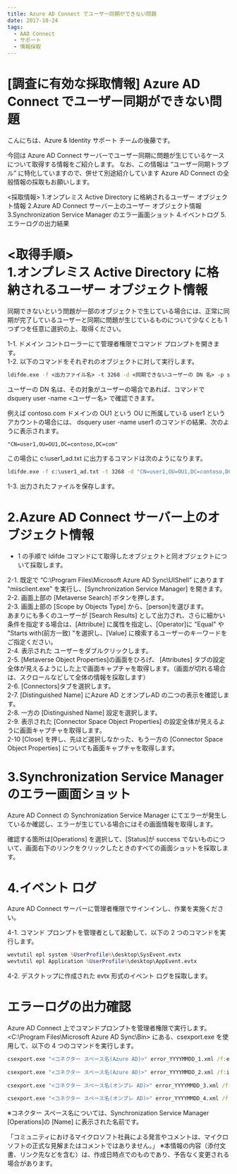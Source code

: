 ```yaml
---
title: Azure AD Connect でユーザー同期ができない問題
date: 2017-10-24
tags:
  - AAD Connect
  - サポート
  - 情報採取
---
```


# [調査に有効な採取情報] Azure AD Connect でユーザー同期ができない問題

こんにちは、Azure & Identity サポート チームの後藤です。
 
今回は Azure AD Connect サーバーでユーザー同期に問題が生じているケースについて取得する情報をご紹介します。
なお、この情報は “ユーザー同期トラブル” に特化していますので、併せて別途紹介しています Azure AD Connect の全般情報の採取もお願いします。
 
<採取情報>
1.オンプレミス Active Directory に格納されるユーザー オブジェクト情報
2.Azure AD Connect サーバー上のユーザー オブジェクト情報
3.Synchronization Service Manager のエラー画面ショット
4.イベントログ
5.エラーログの出力結果
 
<取得手順>  
1.オンプレミス Active Directory に格納されるユーザー オブジェクト情報  
=================================  
同期できないという問題が一部のオブジェクトで生じている場合には、正常に同期が完了しているユーザーと同期に問題が生じているものについて少なくとも 1 つずつを任意に選択の上、取得ください。 
  
1-1. ドメイン コントローラーにて管理者権限でコマンド プロンプトを開きます。  
1-2. 以下のコマンドをそれぞれのオブジェクトに対して実行します。  

```cmd
ldifde.exe -f <出力ファイル名> -t 3268 -d <同期できないユーザーの DN 名> -p subtree
```

ユーザーの DN 名は、その対象がユーザーの場合であれば、コマンドで dsquery user -name <ユーザー名> で確認できます。
 
例えば contoso.com ドメインの OU1 という OU に所属している user1 というアカウントの場合には、 dsquery user -name user1 のコマンドの結果、次のように表示されます。

```
"CN=user1,OU=OU1,DC=contoso,DC=com"
```

この場合に c:\user1_ad.txt に出力するコマンドは次のようになります。

```cmd 
ldifde.exe -f c:\user1_ad.txt -t 3268 -d "CN=user1,OU=OU1,DC=contoso,DC=com" -p subtree
```
 
1-3. 出力されたファイルを保存します。
 
2.Azure AD Connect サーバー上のオブジェクト情報
=====================================
-  1 の手順で ldifde コマンドにて取得したオブジェクトと同オブジェクトについて採取します。
 
2-1. 既定で “C:\Program Files\Microsoft Azure AD Sync\UIShell” にあります “miisclient.exe” を実行し、[Synchronization Service Manager] を開きます。  
2-2. 画面上部の [Metaverse Search] ボタンを押します。  
2-3. 画面上部の [Scope by Objects Type] から、[person]を選びます。  
あまりにも多くのユーザーが [Search Results] として出力され、さらに細かい条件を指定する場合は、[Attribute] に属性を指定し、[Operator]に "Equal" や "Starts with(前方一致) "を選択し、[Value] に検索するユーザーのキーワードをご指定ください。  
2-4. 表示された ユーザーをダブルクリックします。  
2-5. [Metaverse Object Properties]の画面をひろげ、 [Attributes] タブの設定全体が見えるようにした上で画面キャプチャを取得します。（画面が切れる場合は、スクロールなどして全体の情報を採取します）  
2-6. [Connectors]タブを選択します。  
2-7. [Distinguished Name] にAzure AD とオンプレAD の二つの表示を確認します。  
2-8. 一方の [Distinguished Name] 設定を選択します。  
2-9. 表示された [Connector Space Object Properties] の設定全体が見えるように画面キャプチャを取得します。  
2-10 [Close] を押し、先ほど選択しなかった、もう一方の [Connector Space Object Properties] についても画面キャプチャを取得します。  
 
3.Synchronization Service Manager のエラー画面ショット
=====================================
Azure AD Connect の Synchronization Service Manager にてエラーが発生しているか確認し、エラーが生じている場合にはその画面情報を取得します。
 
確認する箇所は[Operations] を選択して、[Status]が success でないものについて、画面右下のリンクをクリックしたときのすべての画面ショットを採取します。
 
4.イベント ログ
=====================================
Azure AD Connect サーバーに管理者権限でサインインし、作業を実施ください。
 
4-1. コマンド プロンプトを管理者として起動して、以下の 2 つのコマンドを実行します。

```cmd
wevtutil epl system %UserProfile%\desktop\SysEvent.evtx
wevtutil epl Application %UserProfile%\desktop\AppEvent.evtx
```
 
4-2. デスクトップに作成された evtx 形式のイベント ログを採取します。
 
エラーログの出力確認
=====================================
Azure AD Connect 上でコマンドプロンプトを管理者権限で実行します。
<C:\Program Files\Microsoft Azure AD Sync\Bin> にある、csexport.exe  を使用して、以下の 4 つのコマンドを実行します。

```cmd
csexport.exe "<コネクター スペース名(Azure AD)>" error_YYYYMMDD_1.xml /f:e 
 
csexport.exe "<コネクター スペース名(Azure AD)>" error_YYYYMMDD_2.xml /f:i
 
csexport.exe "<コネクター スペース名(オンプレ AD)>" error_YYYYMMDD_3.xml /f:e 
 
csexport.exe "<コネクター スペース名(オンプレ AD)>" error_YYYYMMDD_4.xml /f:i
```
 
※コネクター スペース名については、Synchronization Service Manager [Operations]の [Name] に表示された名前です。
 
「コミュニティにおけるマイクロソフト社員による発言やコメントは、マイクロソフトの正式な見解またはコメントではありません。」
※本情報の内容（添付文書、リンク先などを含む）は、作成日時点でのものであり、予告なく変更される場合があります。
